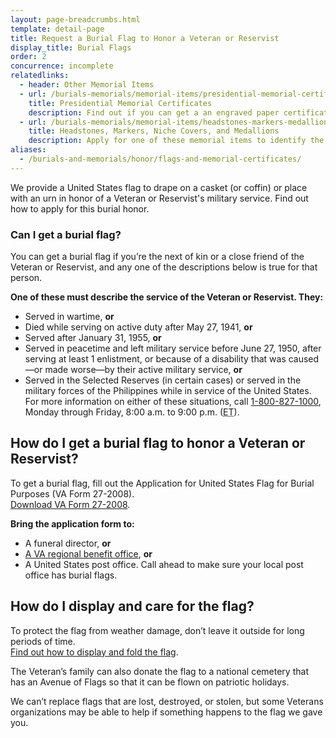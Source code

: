 ```yaml
---
layout: page-breadcrumbs.html
template: detail-page
title: Request a Burial Flag to Honor a Veteran or Reservist
display_title: Burial Flags
order: 2
concurrence: incomplete
relatedlinks:
  - header: Other Memorial Items
  - url: /burials-memorials/memorial-items/presidential-memorial-certificates/
    title: Presidential Memorial Certificates
    description: Find out if you can get a an engraved paper certificate signed by the current president to honor the service of a Veteran or Reservist.
  - url: /burials-memorials/memorial-items/headstones-markers-medallions/
    title: Headstones, Markers, Niche Covers, and Medallions
    description: Apply for one of these memorial items to identify the place of burial of a Veteran or eligible family member.
aliases:
  - /burials-and-memorials/honor/flags-and-memorial-certificates/
---
```


<div class="va-introtext">

We provide a United States flag to drape on a casket (or coffin) or place with an urn in honor of a Veteran or Reservist's military service. Find out how to apply for this burial honor.

</div>

<div class="feature">
  
### Can I get a burial flag?

You can get a burial flag if you’re the next of kin or a close friend of the Veteran or Reservist, and any one of the descriptions below is true for that person.

<b>One of these must describe the service of the Veteran or Reservist. They:</b>

- Served in wartime, <b>or</b>
- Died while serving on active duty after May 27, 1941, <b>or</b>
- Served after January 31, 1955, <b>or</b>
- Served in peacetime and left military service before June 27, 1950, after serving at least 1 enlistment, or because of a disability that was caused—or made worse—by their active military service, <b>or</b>
- Served in the Selected Reserves (in certain cases) or served in the military forces of the Philippines while in service of the United States. For more information on either of these situations, call <a href="tel:+1-800-827-1000">1-800-827-1000</a>, Monday through Friday, 8:00 a.m. to 9:00 p.m. (<abbr title="eastern time">ET</abbr>).

</div>

## How do I get a burial flag to honor a Veteran or Reservist?

To get a burial flag, fill out the Application for United States Flag for Burial Purposes (VA Form 27-2008). <br>
[Download VA Form 27-2008](https://www.vba.va.gov/pubs/forms/VBA-27-2008-ARE.pdf).

**Bring the application form to:**
- A funeral director, **or**
- [A VA regional benefit office](http://www.benefits.va.gov/benefits/offices.asp), **or**
- A United States post office. Call ahead to make sure your local post office has burial flags.

## How do I display and care for the flag?

To protect the flag from weather damage, don’t leave it outside for long periods of time. <br>
[Find out how to display and fold the flag]( https://www.legion.org/flag/questions-answers/91522/how-flag-be-displayed-fully-open-or-half-open-casket).

The Veteran’s family can also donate the flag to a national cemetery that has an Avenue of Flags so that it can be flown on patriotic holidays.

We can’t replace flags that are lost, destroyed, or stolen, but some Veterans organizations may be able to help if something happens to the flag we gave you.

